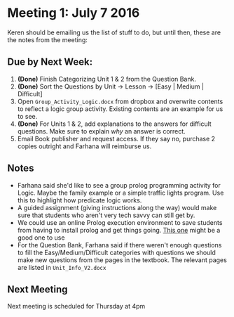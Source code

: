 # Meeting 1: July 7 2016

Keren should be emailing us the list of stuff to do, but until then, these are the notes from the meeting:

## Due by Next Week:

1. **(Done)** Finish Categorizing Unit 1 & 2 from the Question Bank.
2. **(Done)** Sort the Questions by Unit -> Lesson -> [Easy | Medium | Difficult]
3. Open `Group_Activity_Logic.docx` from dropbox and overwrite contents to reflect a logic group activity. Existing contents are an example for us to see.
4. **(Done)** For Units 1 & 2, add explanations to the answers for difficult questions. Make sure to explain _why_ an answer is correct.
5. Email Book publisher and request access. If they say no, purchase 2 copies outright and Farhana will reimburse us.

## Notes
* Farhana said she'd like to see a group prolog programming activity for Logic. Maybe the family example or a simple traffic lights program. Use this to highlight how predicate logic works.
* A guided assignment (giving instructions along the way) would make sure that students who aren't very tech savvy can still get by.
* We could use an online Prolog execution environment to save students from having to install prolog and get things going. [This one](http://www.tutorialspoint.com/execute_prolog_online.php) might be a good one to use
* For the Question Bank, Farhana said if there weren't enough questions to fill the Easy/Medium/Difficult categories with questions we should make new questions from the pages in the textbook. The relevant pages are listed in `Unit_Info_V2.docx`


## Next Meeting

Next meeting is scheduled for Thursday at 4pm
